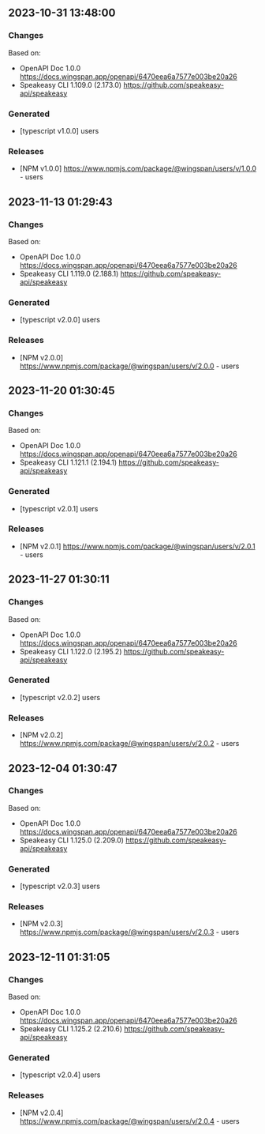 
## 2023-10-31 13:48:00
### Changes
Based on:
- OpenAPI Doc 1.0.0 https://docs.wingspan.app/openapi/6470eea6a7577e003be20a26
- Speakeasy CLI 1.109.0 (2.173.0) https://github.com/speakeasy-api/speakeasy
### Generated
- [typescript v1.0.0] users
### Releases
- [NPM v1.0.0] https://www.npmjs.com/package/@wingspan/users/v/1.0.0 - users


## 2023-11-13 01:29:43
### Changes
Based on:
- OpenAPI Doc 1.0.0 https://docs.wingspan.app/openapi/6470eea6a7577e003be20a26
- Speakeasy CLI 1.119.0 (2.188.1) https://github.com/speakeasy-api/speakeasy
### Generated
- [typescript v2.0.0] users
### Releases
- [NPM v2.0.0] https://www.npmjs.com/package/@wingspan/users/v/2.0.0 - users

## 2023-11-20 01:30:45
### Changes
Based on:
- OpenAPI Doc 1.0.0 https://docs.wingspan.app/openapi/6470eea6a7577e003be20a26
- Speakeasy CLI 1.121.1 (2.194.1) https://github.com/speakeasy-api/speakeasy
### Generated
- [typescript v2.0.1] users
### Releases
- [NPM v2.0.1] https://www.npmjs.com/package/@wingspan/users/v/2.0.1 - users

## 2023-11-27 01:30:11
### Changes
Based on:
- OpenAPI Doc 1.0.0 https://docs.wingspan.app/openapi/6470eea6a7577e003be20a26
- Speakeasy CLI 1.122.0 (2.195.2) https://github.com/speakeasy-api/speakeasy
### Generated
- [typescript v2.0.2] users
### Releases
- [NPM v2.0.2] https://www.npmjs.com/package/@wingspan/users/v/2.0.2 - users

## 2023-12-04 01:30:47
### Changes
Based on:
- OpenAPI Doc 1.0.0 https://docs.wingspan.app/openapi/6470eea6a7577e003be20a26
- Speakeasy CLI 1.125.0 (2.209.0) https://github.com/speakeasy-api/speakeasy
### Generated
- [typescript v2.0.3] users
### Releases
- [NPM v2.0.3] https://www.npmjs.com/package/@wingspan/users/v/2.0.3 - users

## 2023-12-11 01:31:05
### Changes
Based on:
- OpenAPI Doc 1.0.0 https://docs.wingspan.app/openapi/6470eea6a7577e003be20a26
- Speakeasy CLI 1.125.2 (2.210.6) https://github.com/speakeasy-api/speakeasy
### Generated
- [typescript v2.0.4] users
### Releases
- [NPM v2.0.4] https://www.npmjs.com/package/@wingspan/users/v/2.0.4 - users